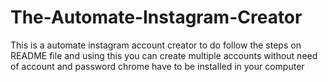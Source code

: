 # The-Automate-Instagram-Creator
This is a automate instagram account creator to do follow the steps on README file and using this you can create multiple accounts without need of account and password chrome have to be installed in your computer
